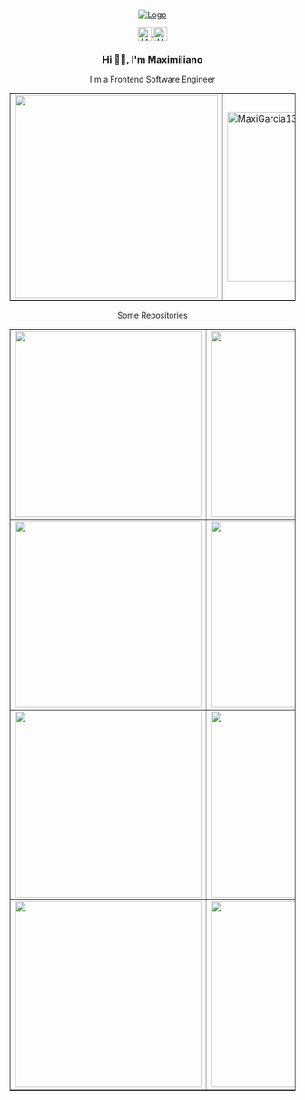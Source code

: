 <br/>
<p align="center">
  <a href="https://github.com/Maximiliano Daniel Garcia/ReadME-Generator">
    <img src="https://images.ctfassets.net/q19qos35shka/5HbYVk8cv4NvoummNPg1xb/b6f186dc63645322d2ab0b521cebae64/Group_2.png?h=800" loading="lazy"  alt="Logo">
  </a>

<p align="center">
  <a href="https://www.linkedin.com/in/maximilianogarcia13" rel="nofollow">
    <img align="center" src="https://images.ctfassets.net/q19qos35shka/7pfGUFSQeOSlrF0aAsHUff/4cd422b3c6fda252030e169b5d415238/Frame.png?h=250" alt="Maxi Linkedin" height="24px" width="24px">
  </a>

  <a href="https://twitter.com/Maxigarcia__" rel="nofollow">
    <img align="center" src="https://images.ctfassets.net/q19qos35shka/2A5DjAB1UNNpTqoOMYwq5I/95a798eb3271130200c500bf340b50ee/Group.png?h=250" alt="Maxi Twitter" height="24px" width="24px">
  </a>
</p>

<h3 align="center">Hi 👋🏻, I'm Maximiliano</h3>

<p align="center">
  I'm a Frontend Software Engineer
</p>

<div align="center">
  <table border="transparent">
    <tr>
      <td>
         <img
          src="https://github-readme-stats.vercel.app/api?username=MaxiGarcia13&show_icons=true&theme=dracula&include_all_commits=true&count_private=true"   
          width="357"
        />
      </td>
      <td>
        <img 
          src="https://github-readme-stats.vercel.app/api/top-langs/?username=MaxiGarcia13&layout=compact&theme=dracula" alt="MaxiGarcia13 top languages" 
          width="300"
        />
      </td>
    </tr>
  </table>
</div>

<p align="center">
  Some Repositories
</p>

<div align="center">
  <table border="transparent">
    <tr>
      <td>
        <a href="https://github.com/MaxiGarcia13/examples-react" target="_blank">
           <img
            src="https://github-readme-stats.vercel.app/api/pin?username=MaxiGarcia13&repo=examples-react&theme=dracula"   
            width="328"
          />
        </a>
      </td>
      <td>
        <a href="https://github.com/MaxiGarcia13/github-repository-searcher" target="_blank">
          <img
            src="https://github-readme-stats.vercel.app/api/pin?username=MaxiGarcia13&repo=github-repository-searcher&theme=dracula"   
            width="328"
          />
        </a>
      </td>
    </tr>
    <tr>
      <td>
        <a href="https://github.com/MaxiGarcia13/vagrant-docker-engine" target="_blank">
          <img
            src="https://github-readme-stats.vercel.app/api/pin?username=MaxiGarcia13&repo=vagrant-docker-engine&theme=dracula"   
            width="328"
          />
        </a>
      </td>
      <td>
         <a href="https://github.com/MaxiGarcia13/el_hostal" target="_blank">
           <img
            src="https://github-readme-stats.vercel.app/api/pin?username=MaxiGarcia13&repo=el_hostal&theme=dracula"   
            width="328"
          />
        </a>
      </td>
    </tr>
    <tr>
      <td>
        <a href="https://github.com/MaxiGarcia13/vagrant-cli" target="_blank">
          <img
            src="https://github-readme-stats.vercel.app/api/pin?username=MaxiGarcia13&repo=vagrant-cli&theme=dracula"   
            width="328"
          />
        </a>
      </td>
      <td>
        <a href="https://github.com/MaxiGarcia13/BG_real_state" target="_blank">
           <img
            src="https://github-readme-stats.vercel.app/api/pin?username=MaxiGarcia13&repo=BG_real_state&theme=dracula"   
            width="328"
          />
        </a>
      </td>
    </tr>
    <tr>
      <td>
        <a href="https://github.com/MaxiGarcia13/react-hooks" target="_blank">
          <img
            src="https://github-readme-stats.vercel.app/api/pin?username=MaxiGarcia13&repo=react-hooks&theme=dracula"   
            width="328"
          />
        </a>
      </td>
      <td>
        <a href="https://github.com/MaxiGarcia13/my_posts" target="_blank">
          <img
            src="https://github-readme-stats.vercel.app/api/pin?username=MaxiGarcia13&repo=my_posts&theme=dracula"   
            width="328"
          />
        </a>
      </td>
    </tr>
  </table>
</div>
